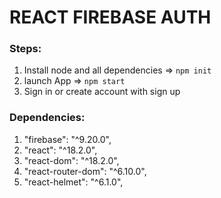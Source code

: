 # REACT FIREBASE AUTH

### Steps:

1. Install node and all dependencies => `npm init`
2. launch App => `npm start`
3. Sign in or create account with sign up

### Dependencies:

1. "firebase": "^9.20.0",
2. "react": "^18.2.0",
3. "react-dom": "^18.2.0",
4. "react-router-dom": "^6.10.0",
5. "react-helmet": "^6.1.0",
